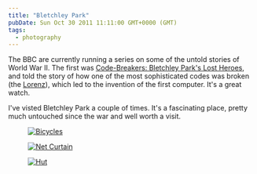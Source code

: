 ```yaml
---
title: "Bletchley Park"
pubDate: Sun Oct 30 2011 11:11:00 GMT+0000 (GMT)
tags:
  - photography
---
```


<p>The BBC are currently running a series on some of the untold stories of World War II. The first was <a href="https://www.bbc.co.uk/programmes/b016ltm0">Code-Breakers: Bletchley Park&apos;s Lost Heroes</a>, and told the story of how one of the most sophisticated codes was broken (the <a href="https://en.wikipedia.org/wiki/Lorenz_cipher">Lorenz</a>), which led to the invention of the first computer. It&apos;s a great watch.</p>

<p>I&apos;ve visted Bletchley Park a couple of times. It&apos;s a fascinating place, pretty much untouched since the war and well worth a visit.</p>

<figure><a href="https://www.flickr.com/photos/domchristie/6293970697/" title="Bicycles by dom christie, on Flickr"><img src="https://farm7.static.flickr.com/6038/6293970697_d141892aaf.jpg" alt="Bicycles"></a></figure>

<figure><a href="https://www.flickr.com/photos/domchristie/6294496524/" title="Net Curtain by dom christie, on Flickr"><img src="https://farm7.static.flickr.com/6037/6294496524_6a4ea54e48.jpg" alt="Net Curtain"></a></figure>

<figure><a href="https://www.flickr.com/photos/domchristie/6294496686/" title="Hut by dom christie, on Flickr"><img src="https://farm7.static.flickr.com/6058/6294496686_ac73861fba.jpg" alt="Hut"></a></figure>
